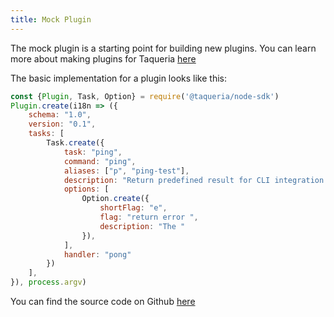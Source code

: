 ```yaml
---
title: Mock Plugin 
---
```


The mock plugin is a starting point for building new plugins. You can learn more about making plugins for Taqueria [here](taqueria-dev/making-plugins)

The basic implementation for a plugin looks like this:
```js
const {Plugin, Task, Option} = require('@taqueria/node-sdk')
Plugin.create(i18n => ({
    schema: "1.0",
    version: "0.1",
    tasks: [
        Task.create({
            task: "ping",
            command: "ping",
            aliases: ["p", "ping-test"],
            description: "Return predefined result for CLI integration testing",
            options: [
                Option.create({
                    shortFlag: "e",
                    flag: "return error ",
                    description: "The "
                }),
            ],
            handler: "pong"
        })
    ],
}), process.argv)
```

You can find the source code on Github [here](https://github.com/ecadlabs/taqueria/tree/main/taqueria-plugin-mock)